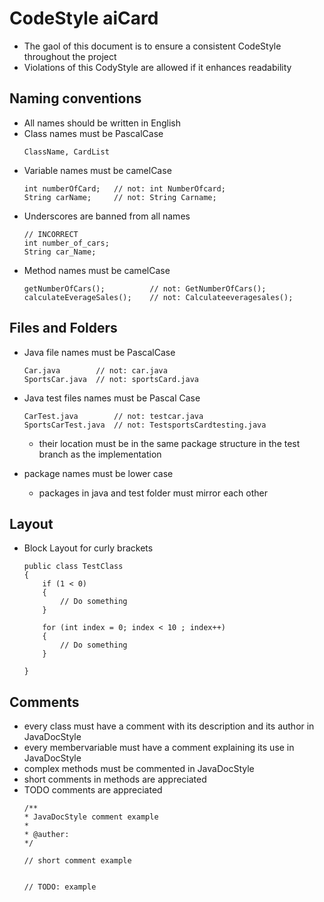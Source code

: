 # CodeStyle aiCard
- The gaol of this document is to ensure a consistent CodeStyle throughout the project
- Violations of this CodyStyle are allowed if it enhances readability

## Naming conventions
- All names should be written in English
- Class names must be PascalCase <br>
    ```
    ClassName, CardList
    ```
- Variable names must be camelCase <br>
    ```
    int numberOfCard;   // not: int NumberOfcard;
    String carName;     // not: String Carname;
    ```
- Underscores are banned from all names
    ```
    // INCORRECT
    int number_of_cars;
    String car_Name;
  ```
- Method names must be camelCase
    ```
    getNumberOfCars();          // not: GetNumberOfCars();
    calculateEverageSales();    // not: Calculateeveragesales();
    ``` 
## Files and Folders
- Java file names must be PascalCase
    ```
    Car.java        // not: car.java
    SportsCar.java  // not: sportsCard.java
    ``` 
- Java test files names must be Pascal Case
    ```
    CarTest.java        // not: testcar.java
    SportsCarTest.java  // not: TestsportsCardtesting.java
    ``` 
    - their location must be in the same package structure in the test branch as the implementation
    
- package names must be lower case
    - packages in java and test folder must mirror each other

## Layout
- Block Layout for curly brackets
    ```
    public class TestClass
    {
        if (1 < 0)
        {
            // Do something
        }
    
        for (int index = 0; index < 10 ; index++)
        {
            // Do something
        }
    
    }
    ```

## Comments
- every class must have a comment with its description and its author in JavaDocStyle
- every membervariable must have a comment explaining its use in JavaDocStyle
- complex methods must be commented in JavaDocStyle 
- short comments in methods are appreciated 
- TODO comments are appreciated
    ```
    /**
    * JavaDocStyle comment example
    * 
    * @auther: 
    */
    
    // short comment example
    
    
    // TODO: example
    ```
